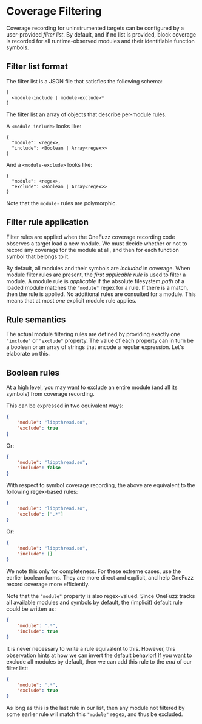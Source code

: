 # Coverage Filtering

Coverage recording for uninstrumented targets can be configured by a
user-provided _filter list_. By default, and if no list is provided, block
coverage is recorded for all runtime-observed modules and their identifiable
function symbols.

## Filter list format

The filter list is a JSON file that satisfies the following schema:

```
[
  <module-include | module-exclude>*
]
```

The filter list an array of objects that describe per-module rules.

A `<module-include>` looks like:
```
{
  "module": <regex>,
  "include": <Boolean | Array<regex>>
}
```
And a `<module-exclude>` looks like:
```
{
  "module": <regex>,
  "exclude": <Boolean | Array<regex>>
}
```

Note that the `module-` rules are polymorphic.

## Filter rule application

Filter rules are applied when the OneFuzz coverage recording code observes a
target load a new module. We must decide whether or not to record any coverage
for the module at all, and then for each function symbol that belongs to it.

By default, all modules and their symbols are _included_ in coverage. When
module filter rules are present, the _first applicable rule_ is used to filter a
module. A module rule is _applicable_ if the absolute filesystem _path_ of a
loaded module matches the `"module"` regex for a rule. If there is a match, then
the rule is applied. No additional rules are consulted for a module. This means
that at most _one_ explicit module rule applies.

## Rule semantics

The actual module filtering rules are defined by providing exactly one
`"include"` or `"exclude"` property. The value of each property can in turn be a
boolean or an array of strings that encode a regular expression. Let's elaborate
on this.

## Boolean rules

At a high level, you may want to exclude an entire module (and all its symbols)
from coverage recording.

This can be expressed in two equivalent ways:

```json
{
    "module": "libpthread.so",
    "exclude": true
}
```
Or:
```json
{
    "module": "libpthread.so",
    "include": false
}
```

With respect to symbol coverage recording, the above are equivalent to the following
regex-based rules:

```json
{
    "module": "libpthread.so",
    "exclude": [".*"]
}
```
Or:
```json
{
    "module": "libpthread.so",
    "include": []
}
```
We note this only for completeness. For these extreme cases, use the earlier boolean forms.
They are more direct and explicit, and help OneFuzz record coverage more efficiently.

Note that the `"module"` property is also regex-valued.
Since OneFuzz tracks all available modules and symbols by default,
the (implicit) default rule could be written as:
```json
{
    "module": ".*",
    "include": true
}
```
It is never necessary to write a rule equivalent to this.
However, this observation hints at how we can invert the default behavior!
If you want to exclude all modules by default, then we can add this rule to
the _end_ of our filter list:
```json
{
    "module": ".*",
    "exclude": true
}
```
As long as this is the last rule in our list, then any module not
filtered by some earlier rule will match this `"module"` regex, and thus be excluded.

